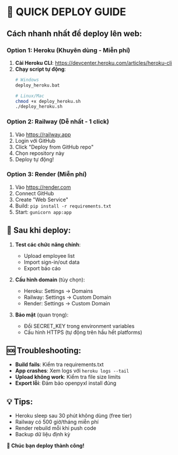 # 🚀 QUICK DEPLOY GUIDE

## Cách nhanh nhất để deploy lên web:

### Option 1: Heroku (Khuyên dùng - Miễn phí)

1. **Cài Heroku CLI**: https://devcenter.heroku.com/articles/heroku-cli
2. **Chạy script tự động**:
   ```bash
   # Windows
   deploy_heroku.bat
   
   # Linux/Mac  
   chmod +x deploy_heroku.sh
   ./deploy_heroku.sh
   ```

### Option 2: Railway (Dễ nhất - 1 click)

1. Vào https://railway.app
2. Login với GitHub
3. Click "Deploy from GitHub repo"
4. Chọn repository này
5. Deploy tự động!

### Option 3: Render (Miễn phí)

1. Vào https://render.com
2. Connect GitHub
3. Create "Web Service"
4. Build: `pip install -r requirements.txt`
5. Start: `gunicorn app:app`

## 🔧 Sau khi deploy:

1. **Test các chức năng chính**:
   - Upload employee list
   - Import sign-in/out data  
   - Export báo cáo

2. **Cấu hình domain** (tùy chọn):
   - Heroku: Settings → Domains
   - Railway: Settings → Custom Domain
   - Render: Settings → Custom Domain

3. **Bảo mật** (quan trọng):
   - Đổi SECRET_KEY trong environment variables
   - Cấu hình HTTPS (tự động trên hầu hết platforms)

## 🆘 Troubleshooting:

- **Build fails**: Kiểm tra requirements.txt
- **App crashes**: Xem logs với `heroku logs --tail`
- **Upload không work**: Kiểm tra file size limits
- **Export lỗi**: Đảm bảo openpyxl install đúng

## 💡 Tips:

- Heroku sleep sau 30 phút không dùng (free tier)
- Railway có 500 giờ/tháng miễn phí
- Render rebuild mỗi khi push code
- Backup dữ liệu định kỳ

**🎉 Chúc bạn deploy thành công!**
